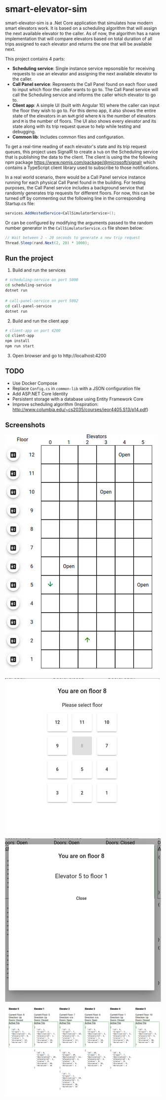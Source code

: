 # smart-elevator-sim

smart-elevator-sim is a .Net Core application that simulates how modern smart elevators work. It is based on a scheduling algorithm that will assign the next available elevator to the caller. As of now, the algorithm has a naive implementation that will compare elevators based on total duration of all trips assigned to each elevator and returns the one that will be available next.

This project contains 4 parts:

- **Scheduling service**: Single instance service repsonsible for receiving requests to use an elevator and assigning the next available elevator to the caller.
- **Call Panel service**: Represents the Call Panel found on each floor used to input which floor the caller wants to go to. The Call Panel service will call the Scheduling service and informs the caller which elevator to go to.
- **Client app**: A simple UI (built with Angular 10) where the caller can input the floor they wish to go to. For this demo app, it also shows the entire state of the elevators in an `NxM` grid where `N` is the number of elevators and `M` is the number of floors. The UI also shows every elevator and its state along with its trip request queue to help while testing and debugging.
- **Common lib**: Includes common files and configuration.

To get a real-time reading of each elevator's state and its trip request queues, this project uses SignalR to create a `hub` on the Scheduling service that is publishing the data to the client. The client is using the the following npm package https://www.npmjs.com/package/@microsoft/signalr which contains a TypeScript client library used to subscribe to those notifications.

In a real world scenario, there would be a Call Panel service instance running for each physical Call Panel found in the building. For testing purposes, the Call Panel service includes a background service that randomly generates trip requests for different floors. For now, this can be turned off by commenting out the following line in the corresponding Startup.cs file:

```csharp
services.AddHostedService<CallSimulatorService>();
```

Or can be configured by modifying the arguments passed to the random number generator in the `CallSimulatorService.cs` file shown below:

```csharp
// Wait between 2 - 20 seconds to generate a new trip request
Thread.Sleep(rand.Next(2, 20) * 1000);
```

## Run the project

1. Build and run the services

```bash
# scheduling-service on port 5000
cd scheduling-service
dotnet run

# call-panel-service on port 5002
cd call-panel-service
dotnet run
```

2. Build and run the client app

```bash
# client-app on port 4200
cd client-app
npm install
npm run start
```

3. Open browser and go to http://localhost:4200

## TODO

- Use Docker Compose
- Replace `Config.cs` in `common-lib` with a JSON configuration
  file
- Add ASP<span></span>.NET Core Identity
- Persistent storage with a database using Entity Framework Core
- Improve scheduling algorithm (Inspiration: http://www.columbia.edu/~cs2035/courses/ieor4405.S13/p14.pdf)

## Screenshots

![Alt](images/elevator-grid.png 'Elevator grid')

![Alt](images/call-panel-input.png 'Call Panel: select floor')

![Alt](images/call-panel-result.png 'Call Panel: showing available elevator')

![Alt](images/elevator-queues.png 'Elevator states and queues')
